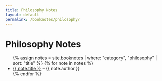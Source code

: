 ```yaml
---
title: Philosophy Notes
layout: default
permalink: /booknotes/philosophy/
---
```


<h1>Philosophy Notes</h1>

<ul>
{% assign notes = site.booknotes | where: "category", "philosophy" | sort: "title" %}
{% for note in notes %}
  <li><a href="{{ note.url }}">{{ note.title }}</a> – {{ note.author }}</li>
{% endfor %}
</ul>
